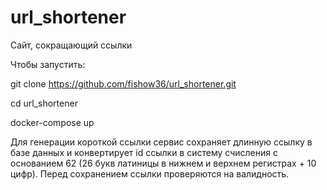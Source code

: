 # url_shortener
Сайт, сокращающий ссылки

Чтобы запустить:

git clone https://github.com/fishow36/url_shortener.git

cd url_shortener

docker-compose up

Для генерации короткой ссылки сервис сохраняет длинную ссылку в базе данных и конвертирует id ссылки в систему счисления с основанием 62 (26 букв латиницы в нижнем и верхнем регистрах + 10 цифр).
Перед сохранением ссылки проверяются на валидность.
